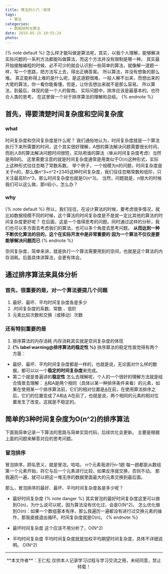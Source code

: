```yaml
---
title: 算法的入门：排序
tags:
  - 算法
categories:
  - 数据结构与算法
date: 2019-05-15 10:55:24
photo:
---
```


{% note default %}
怎么样才能叫做是算法呢，其实，以我个人理解，能够解决实际问题的一系列方法都能叫做算法，而这个方法并没有限制是哪一种。
其实最开始接触编程的时候，必不可少的就会认识到一些简单的算法，就像解一道题一样，写一个思路，把方法写上去，得出正确答案。
所以算法，并没有想象的那么难。
真正能称得上难的是什么呢，是这道题很难，一般人解不出来，而想出来的大佬的算法，你一看你能看懂，但是，让你去想出来就不是那么容易。
所以算法，到最后，体现的是一个人的智商。
实际问题中，排序应该是最基本的。也符合人类的思考。
在这里做一个对于排序算法的理解和总结。
{% endnote %}

<!-- more -->

## 首先，得要清楚时间复杂度和空间复杂度
### what
时间复杂度和空间复杂度是什么呢？
我们通俗地认为，时间复杂度就是一个算法执行下来所需要的时间，这个其实很好理解，A想的算法解决问题需要很长时间，而别人B的算法解决问题时间很短，实际用谁的算法（单从时间复杂度考虑）当然是用B的。
这里需要注意的就是时间复杂度通常是用类似于O(n)这种形式，实际上这种形式往往忽略了常数系数。
举个例子，一个规模为n的问题，时间复杂度是关于n的，那么像n^3+n^2+2345这种时间复杂度，我们往往忽略常数和低阶，只关注最高阶n^3，那么时间复杂度也就是O(n^3)。
当然，问题就是，n很大的时候我们可以这么做，那n较小，怎么办？

### why
{% note default %}
所以，我们往往，在设计算法的时候，要考虑很多情况，就比如数据规模不同的时候，这个算法的时间复杂度是不是就一定比其他的算法的时间复杂度更好呢？
在后面，这是一个值得思考的问题。同时通过这样的分析，我们也可以多方面去考虑我们的算法，也可以多个角度去思考问题。
**从而达到一种不断优化算法的目的，这个在实际开发中是非常重要的**
**因为一个算法不仅仅是要能够解决问题而已**
{% endnote %}

空间复杂度，简单来讲，就是执行一个算法需要用到的空间，也就是这个算法的内存消耗。后面具体讲算法，会更有体会。

## 通过排序算法来具体分析
### 首先，很重要的是，对一个算法要提几个问题
1. 最好、最坏、平均时间复杂度各是多少
2. .时间复杂度的系数、常数 、低阶
3. 元素比较次数和交换（或移动）次数

### 还有特别重要的是
1. 排序算法的内存消耗
内存消耗其实就是空间复杂度的体现
2. **{% label warning@排序算法的稳定性 %}**
排序算法的稳定性我觉得有两个方面：
- 最好、最坏、平均时间复杂度都是一样的，也就是说，无论面对什么样的数据，都可以以一个**稳定的时间复杂度**来完成。
- 第二个就是普遍讲的**稳定性**
怎么去理解呢，个人的一个很好的理解方法就是结合情景去理解：
<u>A</u>和A是两个相同（具体以某一种排序条件来看）的元素，如果在使用某一个排序算法前，它们的相对位置是<u>A</u>在前，在使用算法排序之后，它们的位置变成了A和<u>A</u>
A在前了，也就是说，两个相同的元素的相对位置发生了改变。这就是不稳定的。

## 简单的3种时间复杂度为O(n^2)的排序算法
下面我简单记录一下算法的思路与简单实现代码，后续优化会更新。
主要是根据上面的问题来解答对应的思考问题。

### 冒泡排序
冒泡排序，顾名思义，就是冒泡，哈哈。
n个元素我进行n-1趟
每一趟都是从数组第一个元素开始，将它与后一个元素进行比较，如果反序就交换，否则不动。
那我遍历一遍，就可以把这一堆无序的数据里面最大的元素交换到最后面。

那么，冒泡排序的最好、最坏、平均时间复杂度各是多少呢？
- 最好时间复杂度
{% note danger %}
其实冒泡的最好时间复杂度这里可以做到O(n)，为什么说可以呢，因为算法没有优化过，会是O(N^2)。
怎么优化做到O(n)：如果一个数组基本有序，那么我遍历一遍都没有进行过交换元素的操作，那我直接退出循环。时间复杂度就是O(n)。
{% endnote %}

- 最坏时间复杂度
这个应该不用分析了，O(N^2)

- 平均时间复杂度
平均时间复杂度就是加权平均期望时间复杂度，具体不详细说明。
O(N^2)










--- 

<div align="center">
	**本文作者**：王仁松
	仅供本人记录学习过程与学习交流之用，未经同意，禁止转载！
</div>